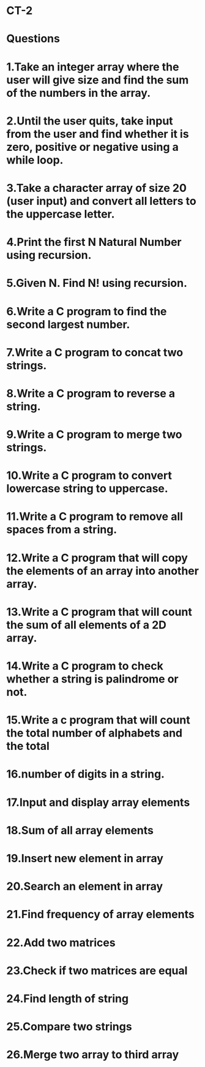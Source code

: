 # CT-2

# Questions 

# 1.Take an integer array where the user will give size and find the sum of the numbers in the array.
# 2.Until the user quits, take input from the user and find whether it is zero, positive or negative using a while loop.
# 3.Take a character array of size 20 (user input) and convert all letters to the uppercase letter.
# 4.Print the first N Natural Number using recursion.
# 5.Given N. Find N! using recursion.
# 6.Write a C program to find the second largest number.
# 7.Write a C program to concat two strings.
# 8.Write a C program to reverse a string.
# 9.Write a C program to merge two strings.
# 10.Write a C program to convert lowercase string to uppercase.
# 11.Write a C program to remove all spaces from a string.
# 12.Write a C program that will copy the elements of an array into another array.
# 13.Write a C program that will count the sum of all elements of a 2D array.
# 14.Write a C program to check whether a string is palindrome or not.
# 15.Write a c program that will count the total number of alphabets and the total
# 16.number of digits in a string.
# 17.Input and display array elements
# 18.Sum of all array elements
# 19.Insert new element in array
# 20.Search an element in array
# 21.Find frequency of array elements
# 22.Add two matrices
# 23.Check if two matrices are equal
# 24.Find length of string
# 25.Compare two strings
# 26.Merge two array to third array
